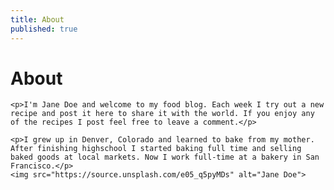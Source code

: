 ```yaml
---
title: About
published: true
---
```

<div class="editable">
	<h1>About</h1>

	<p>I'm Jane Doe and welcome to my food blog. Each week I try out a new recipe and post it here to share it with the world. If you enjoy any of the recipes I post feel free to leave a comment.</p>

	<p>I grew up in Denver, Colorado and learned to bake from my mother. After finishing highschool I started baking full time and selling baked goods at local markets. Now I work full-time at a bakery in San Francisco.</p>
	<img src="https://source.unsplash.com/e05_q5pyMDs" alt="Jane Doe">
</div>
